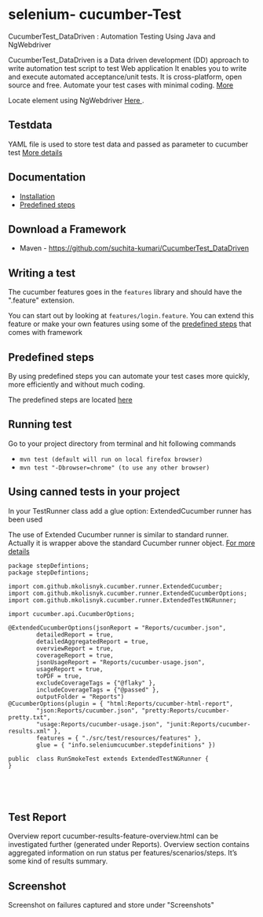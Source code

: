 selenium- cucumber-Test
=================

CucumberTest_DataDriven : Automation Testing Using Java and NgWebdriver

CucumberTest_DataDriven is a Data driven development (DD) approach to write automation test script to test Web application
It enables you to write and execute automated acceptance/unit tests.
It is cross-platform, open source and free.
Automate your test cases with minimal coding.
[More](https://cucumber.io/docs)

Locate element using NgWebdriver
[Here ](https://github.com/paul-hammant/ngWebDriver).

Testdata
----------------------------------

YAML file is used to store test data and passed as parameter to cucumber test [More details](https://learn.getgrav.org/advanced/yaml)


 

Documentation
-------------
* [Installation](doc/installation.md)
* [Predefined steps](doc/canned_steps.md)

Download a Framework
--------------
* Maven - https://github.com/suchita-kumari/CucumberTest_DataDriven

Writing a test
--------------

The cucumber features goes in the `features` library and should have the ".feature" extension.

You can start out by looking at `features/login.feature`. You can extend this feature or make your own features using some of the [predefined steps](doc/canned_steps.md) that comes with framework


Predefined steps
-----------------
By using predefined steps you can automate your test cases more quickly, more efficiently and without much coding.

The predefined steps are located [here](doc/canned_steps.md)

Running test
--------------

Go to your project directory from terminal and hit following commands
* `mvn test (default will run on local firefox browser)`
* `mvn test "-Dbrowser=chrome" (to use any other browser)`

Using canned tests in your project
----------------------------------

In your TestRunner class add a glue option: ExtendedCucumber runner has been used

The use of Extended Cucumber runner is similar to standard runner. Actually it is wrapper above the standard Cucumber runner object. [For more details](http://mkolisnyk.github.io/cucumber-reports/extended-cucumber-runner) 


```
package stepDefintions;
package stepDefintions;

import com.github.mkolisnyk.cucumber.runner.ExtendedCucumber;
import com.github.mkolisnyk.cucumber.runner.ExtendedCucumberOptions;
import com.github.mkolisnyk.cucumber.runner.ExtendedTestNGRunner;

import cucumber.api.CucumberOptions;

@ExtendedCucumberOptions(jsonReport = "Reports/cucumber.json",
        detailedReport = true,
        detailedAggregatedReport = true,
        overviewReport = true,
        coverageReport = true,
        jsonUsageReport = "Reports/cucumber-usage.json",
        usageReport = true,
        toPDF = true,
        excludeCoverageTags = {"@flaky" },
        includeCoverageTags = {"@passed" },
        outputFolder = "Reports")
@CucumberOptions(plugin = { "html:Reports/cucumber-html-report",
        "json:Reports/cucumber.json", "pretty:Reports/cucumber-pretty.txt",
        "usage:Reports/cucumber-usage.json", "junit:Reports/cucumber-results.xml" },
        features = { "./src/test/resources/features" },
        glue = { "info.seleniumcucumber.stepdefinitions" })

public  class RunSmokeTest extends ExtendedTestNGRunner {
}





```

Test Report
--------------
Overview report cucumber-results-feature-overview.html can be investigated further (generated under Reports). 
Overview section contains aggregated information on run status per features/scenarios/steps. It’s some kind of results summary.

Screenshot
--------------

Screenshot on failures captured and store under "Screenshots"




